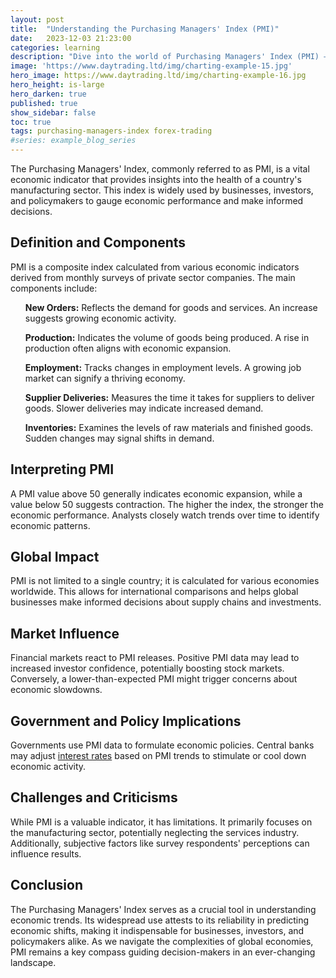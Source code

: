 ```yaml
---
layout: post
title:  "Understanding the Purchasing Managers' Index (PMI)"
date:   2023-12-03 21:23:00
categories: learning
description: "Dive into the world of Purchasing Managers' Index (PMI) – a key economic indicator shaping decisions in global markets and policies."
image: 'https://www.daytrading.ltd/img/charting-example-15.jpg'
hero_image: https://www.daytrading.ltd/img/charting-example-16.jpg
hero_height: is-large
hero_darken: true
published: true
show_sidebar: false
toc: true
tags: purchasing-managers-index forex-trading
#series: example_blog_series
---
```


<p>The Purchasing Managers' Index, commonly referred to as PMI, is a vital economic indicator that provides insights into the health of a country's manufacturing sector. This index is widely used by businesses, investors, and policymakers to gauge economic performance and make informed decisions.</p>

## Definition and Components

<p>PMI is a composite index calculated from various economic indicators derived from monthly surveys of private sector companies. The main components include:</p>
<ul>
<p><strong>New Orders:</strong> Reflects the demand for goods and services. An increase suggests growing economic activity.</p>

<p><strong>Production:</strong> Indicates the volume of goods being produced. A rise in production often aligns with economic expansion.</p>

<p><strong>Employment:</strong> Tracks changes in employment levels. A growing job market can signify a thriving economy.</p>

<p><strong>Supplier Deliveries:</strong> Measures the time it takes for suppliers to deliver goods. Slower deliveries may indicate increased demand.</p>

<p><strong>Inventories:</strong> Examines the levels of raw materials and finished goods. Sudden changes may signal shifts in demand.</p>
</ul>

## Interpreting PMI

<p>A PMI value above 50 generally indicates economic expansion, while a value below 50 suggests contraction. The higher the index, the stronger the economic performance. Analysts closely watch trends over time to identify economic patterns.</p>

## Global Impact

<p>PMI is not limited to a single country; it is calculated for various economies worldwide. This allows for international comparisons and helps global businesses make informed decisions about supply chains and investments.</p>

## Market Influence

<p>Financial markets react to PMI releases. Positive PMI data may lead to increased investor confidence, potentially boosting stock markets. Conversely, a lower-than-expected PMI might trigger concerns about economic slowdowns.</p>

## Government and Policy Implications

<p>Governments use PMI data to formulate economic policies. Central banks may adjust <a href="https://www.daytrading.ltd/learning/interest-rates">interest rates</a> based on PMI trends to stimulate or cool down economic activity.</p>

## Challenges and Criticisms

<p>While PMI is a valuable indicator, it has limitations. It primarily focuses on the manufacturing sector, potentially neglecting the services industry. Additionally, subjective factors like survey respondents' perceptions can influence results.</p>

## Conclusion

<p>The Purchasing Managers' Index serves as a crucial tool in understanding economic trends. Its widespread use attests to its reliability in predicting economic shifts, making it indispensable for businesses, investors, and policymakers alike. As we navigate the complexities of global economies, PMI remains a key compass guiding decision-makers in an ever-changing landscape.</p>

<script type="application/ld+json">
{
  "@context": "https://schema.org",
  "@type": "FAQPage",
  "mainEntity": [
    {
      "@type": "Question",
      "name": "What is PMI?",
      "acceptedAnswer": {
        "@type": "Answer",
        "text": "PMI, or Purchasing Managers' Index, is a composite economic indicator reflecting the health of a country's manufacturing sector."
      }
    },
    {
      "@type": "Question",
      "name": "How is PMI calculated?",
      "acceptedAnswer": {
        "@type": "Answer",
        "text": "PMI is calculated from surveys on new orders, production, employment, supplier deliveries, and inventories, providing a holistic view of economic activity."
      }
    },
    {
      "@type": "Question",
      "name": "What does a PMI value above 50 indicate?",
      "acceptedAnswer": {
        "@type": "Answer",
        "text": "A PMI value above 50 generally indicates economic expansion, while below 50 suggests contraction."
      }
    },
    {
      "@type": "Question",
      "name": "How does PMI impact financial markets?",
      "acceptedAnswer": {
        "@type": "Answer",
        "text": "Positive PMI data can boost investor confidence and stock markets, while lower-than-expected PMI may raise concerns about economic slowdowns."
      }
    },
    {
      "@type": "Question",
      "name": "What role does PMI play in policymaking?",
      "acceptedAnswer": {
        "@type": "Answer",
        "text": "Governments use PMI to formulate economic policies, and central banks may adjust interest rates based on PMI trends to stimulate or cool down economic activity."
      }
    },
    {
      "@type": "Question",
      "name": "Are there limitations to PMI?",
      "acceptedAnswer": {
        "@type": "Answer",
        "text": "PMI primarily focuses on the manufacturing sector, potentially neglecting the services industry, and subjective factors like survey respondents' perceptions can influence results."
      }
    }
  ]
}
</script>